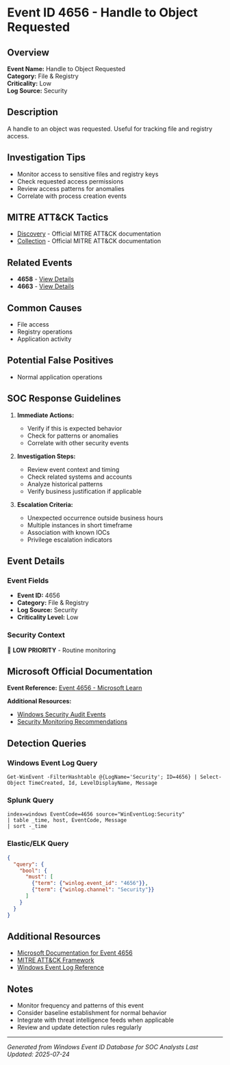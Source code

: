 # Event ID 4656 - Handle to Object Requested

## Overview
**Event Name:** Handle to Object Requested  
**Category:** File & Registry  
**Criticality:** Low  
**Log Source:** Security  

## Description
A handle to an object was requested. Useful for tracking file and registry access.

## Investigation Tips
- Monitor access to sensitive files and registry keys
- Check requested access permissions
- Review access patterns for anomalies
- Correlate with process creation events

## MITRE ATT&CK Tactics
- [Discovery](https://attack.mitre.org/tactics/TA0007/) - Official MITRE ATT&CK documentation
- [Collection](https://attack.mitre.org/tactics/TA0009/) - Official MITRE ATT&CK documentation

## Related Events
- **4658** - [View Details](4658.md)
- **4663** - [View Details](4663.md)

## Common Causes
- File access
- Registry operations
- Application activity

## Potential False Positives
- Normal application operations

## SOC Response Guidelines
1. **Immediate Actions:**
   - Verify if this is expected behavior
   - Check for patterns or anomalies
   - Correlate with other security events

2. **Investigation Steps:**
   - Review event context and timing
   - Check related systems and accounts
   - Analyze historical patterns
   - Verify business justification if applicable

3. **Escalation Criteria:**
   - Unexpected occurrence outside business hours
   - Multiple instances in short timeframe
   - Association with known IOCs
   - Privilege escalation indicators

## Event Details

### Event Fields
- **Event ID:** 4656
- **Category:** File & Registry
- **Log Source:** Security
- **Criticality Level:** Low

### Security Context
📝 **LOW PRIORITY** - Routine monitoring

## Microsoft Official Documentation
**Event Reference:** [Event 4656 - Microsoft Learn](https://learn.microsoft.com/en-us/previous-versions/windows/it-pro/windows-10/security/threat-protection/auditing/event-4656)

**Additional Resources:**
- [Windows Security Audit Events](https://learn.microsoft.com/en-us/windows/security/threat-protection/auditing/audit-events)
- [Security Monitoring Recommendations](https://learn.microsoft.com/en-us/windows-server/identity/ad-ds/plan/appendix-l--events-to-monitor)

## Detection Queries

### Windows Event Log Query
```
Get-WinEvent -FilterHashtable @{LogName='Security'; ID=4656} | Select-Object TimeCreated, Id, LevelDisplayName, Message
```

### Splunk Query
```spl
index=windows EventCode=4656 source="WinEventLog:Security"
| table _time, host, EventCode, Message
| sort -_time
```

### Elastic/ELK Query
```json
{
  "query": {
    "bool": {
      "must": [
        {"term": {"winlog.event_id": "4656"}},
        {"term": {"winlog.channel": "Security"}}
      ]
    }
  }
}
```

## Additional Resources
- [Microsoft Documentation for Event 4656](https://docs.microsoft.com/en-us/windows/security/threat-protection/auditing/event-4656)
- [MITRE ATT&CK Framework](https://attack.mitre.org/)
- [Windows Event Log Reference](https://docs.microsoft.com/en-us/windows/win32/eventlog/event-logging)

## Notes
- Monitor frequency and patterns of this event
- Consider baseline establishment for normal behavior
- Integrate with threat intelligence feeds when applicable
- Review and update detection rules regularly

---
*Generated from Windows Event ID Database for SOC Analysts*
*Last Updated: 2025-07-24*